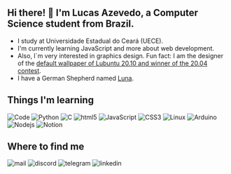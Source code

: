 ## Hi there! 👋 I'm Lucas Azevedo, a Computer Science student from Brazil.
- I study at Universidade Estadual do Ceará (UECE).
- I'm currently learning JavaScript and more about web development.
- Also, I´m very interested in graphics design. Fun fact: I am the designer of the <a href="https://discourse.lubuntu.me/t/focal-fossa-20-04-lts-wallpaper-competition/566/35">default wallpaper of Lubuntu 20.10 and winner of the 20.04 contest</a>.
- I have a German Shepherd named <a href="https://raw.githubusercontent.com/olucaspw/olucaspw/main/luna.jpg">Luna</a>.

## Things I'm learning
<p>
  <img alt="Code" src="https://img.shields.io/badge/Visual_Studio_Code-0078D4?style=for-the-badge&logo=visual%20studio%20code&logoColor=white">
  <img alt="Python" src="https://img.shields.io/badge/Python-3776AB?style=for-the-badge&logo=python&logoColor=white">
  <img alt="C" src="https://img.shields.io/badge/C-00599C?style=for-the-badge&logo=c&logoColor=white">
  <img alt="html5" src="https://img.shields.io/badge/HTML5-E34F26?style=for-the-badge&logo=html5&logoColor=white">
  <img alt="JavaScript" src="https://img.shields.io/badge/JavaScript-F7DF1E?style=for-the-badge&logo=javascript&logoColor=black">
  <img alt="CSS3" src="https://img.shields.io/badge/CSS3-1572B6?style=for-the-badge&logo=css3&logoColor=white">
  <img alt="Linux" src="https://img.shields.io/badge/Linux-FCC624?style=for-the-badge&logo=linux&logoColor=black">
  <img alt="Arduino" src="https://img.shields.io/badge/Arduino-00979D?style=for-the-badge&logo=Arduino&logoColor=white">
  <img alt="Nodejs" src="https://img.shields.io/badge/Node.js-43853D?style=for-the-badge&logo=node.js&logoColor=white" />
  <img alt="Notion" src="https://img.shields.io/badge/Notion-000000?style=for-the-badge&logo=notion&logoColor=white">
</p>

## Where to find me
<p>
  <img alt="mail" src="https://img.shields.io/badge/Mail-lucasazevedooliveira@gmail.com-ED1C24?style=for-the-badge&logo=gmail&logoColor=white">
  <img alt="discord" src="https://img.shields.io/badge/Discord-Lucas%20Azevedo%205121-7289DA?style=for-the-badge&logo=discord&logoColor=white">
  <img alt="telegram" src="https://img.shields.io/badge/Telegram-olucasazvd-2CA5E0?style=for-the-badge&logo=telegram&logoColor=white">
  <img alt="linkedin" src="https://img.shields.io/badge/LinkedIn-olucasazvd-0077B5?style=for-the-badge&logo=linkedin&logoColor=white">
</p>
